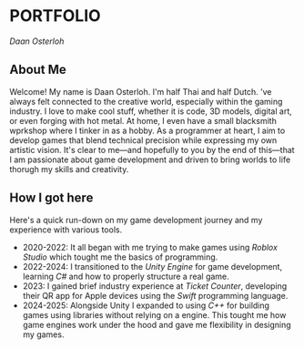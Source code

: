 # PORTFOLIO
*Daan Osterloh*

## About Me
Welcome! My name is Daan Osterloh. I'm half Thai and half Dutch. ’ve always felt connected to the creative world, especially within the gaming industry. I love to make cool stuff, whether it is code, 3D models, digital art, or even forging with hot metal. At home, I even have a small blacksmith wprkshop where I tinker in as a hobby. As a programmer at heart, I aim to develop games that blend technical precision while expressing my own artistic vision. It's clear to me—and hopefully to you by the end of this—that I am passionate about game development and driven to bring worlds to life thorugh my skills and creativity. 

## How I got here
Here's a quick run-down on my game development journey and my experience with various tools.
- 2020-2022: It all began with me trying to make games using *Roblox Studio* which tought me the basics of programming.
- 2022-2024: I transitioned to the *Unity Engine* for game development, learning *C#* and how to properly structure a real game.
- 2023: I gained brief industry experience at *Ticket Counter*, developing their QR app for Apple devices using the *Swift* programming language.
- 2024-2025: Alongside Unity I expanded to using *C++* for building games using libraries without relying on a engine. This tought me how game engines work under the hood and gave me flexibility in designing my games.

